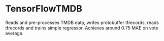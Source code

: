 # TensorFlowTMDB

Reads and pre-processes TMDB data, writes protobuffer tfrecords, reads tfrecords and trains simple regressor. Achieves around 0.75 MAE on vote average.
